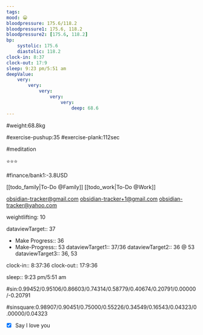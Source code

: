 ```yaml
---
tags: 
mood: 😀
bloodpressure: 175.6/118.2
bloodpressure1: 175.6, 118.2
bloodpressure2: [175.6, 118.2]
bp:
    systolic: 175.6
    diastolic: 118.2
clock-in: 8:37
clock-out: 17:9
sleep: 9:23 pm/5:51 am
deepValue: 
    very: 
        very: 
            very: 
                very: 
                    very: 
                        deep: 68.6
---
```


#weight:68.8kg

#exercise-pushup:35
#exercise-plank:112sec

#meditation

⭐⭐⭐


#finance/bank1:-3.8USD

[[todo_family|To-Do @Family]]
[[todo_work|To-Do @Work]]

obsidian-tracker@gmail.com
obsidian-tracker+1@gmail.com
obsidian-tracker@yahoo.com

weightlifting: 10

dataviewTarget:: 37
- Make Progress:: 36
- Make-Progress:: 53
dataviewTarget1:: 37/36
dataviewTarget2:: 36 @ 53
dataviewTarget3:: 36, 53

clock-in:: 8:37:36
clock-out:: 17:9:36

sleep:: 9:23 pm/5:51 am

#sin:0.99452/0.95106/0.86603/0.74314/0.58779/0.40674/0.20791/0.00000/-0.20791

#sinsquare:0.98907/0.90451/0.75000/0.55226/0.34549/0.16543/0.04323/0.00000/0.04323

- [x] Say I love you

